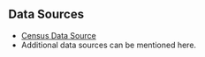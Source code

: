 ## Data Sources
- [Census Data Source](https://censusindia.gov.in/census.website/data/census-table)
- Additional data sources can be mentioned here.

